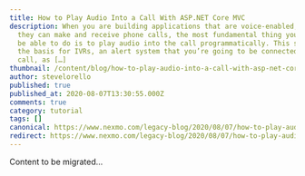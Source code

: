 ```yaml
---
title: How to Play Audio Into a Call With ASP.NET Core MVC
description: When you are building applications that are voice-enabled, meaning
  they can make and receive phone calls, the most fundamental thing you need to
  be able to do is to play audio into the call programmatically. This serves as
  the basis for IVRs, an alert system that you’re going to be connected to a
  call, as […]
thumbnail: /content/blog/how-to-play-audio-into-a-call-with-asp-net-core-mvc-dr/Blog_Play-Audio_1200x600.png
author: stevelorello
published: true
published_at: 2020-08-07T13:30:55.000Z
comments: true
category: tutorial
tags: []
canonical: https://www.nexmo.com/legacy-blog/2020/08/07/how-to-play-audio-into-a-call-with-asp-net-core-mvc-dr
redirect: https://www.nexmo.com/legacy-blog/2020/08/07/how-to-play-audio-into-a-call-with-asp-net-core-mvc-dr
---
```


Content to be migrated...
